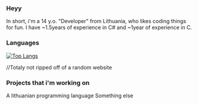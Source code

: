 ### Heyy
    
  In short, i'm a 14 y.o. "Developer" from Lithuania, who likes coding things for fun. 
  I have ~1.5years of experience in C# and ~1year of experience in C.

### Languages
  [![Top Langs](https://github-readme-stats.vercel.app/api/top-langs/?username=motiejusvin)](https://github.com/anuraghazra/github-readme-stats)
  
  //Totaly not ripped off of a random website
### Projects that i'm working on
   A lithuanian programming language
   Something else
